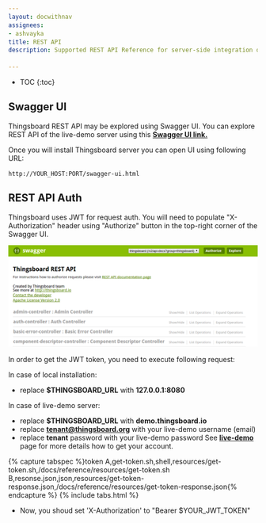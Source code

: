 ```yaml
---
layout: docwithnav
assignees:
- ashvayka
title: REST API
description: Supported REST API Reference for server-side integration of your IoT projects

---
```


* TOC
{:toc}

## Swagger UI

Thingsboard REST API may be explored using Swagger UI. 
You can explore REST API of the live-demo server using this **[Swagger UI link.](https://demo.thingsboard.io/swagger-ui.html)**

Once you will install Thingsboard server you can open UI using following URL:
    
``` 
http://YOUR_HOST:PORT/swagger-ui.html
```

## REST API Auth

Thingsboard uses JWT for request auth. 
You will need to populate "X-Authorization" header using "Authorize" button in the top-right corner of the Swagger UI.

 ![image](/images/reference/swagger-ui.png)

In order to get the JWT token, you need to execute following request:

In case of local installation:
 
 - replace **$THINGSBOARD_URL** with **127.0.0.1:8080**

In case of live-demo server:
 
 - replace **$THINGSBOARD_URL** with **demo.thingsboard.io**
 - replace **tenant@thingsboard.org** with your live-demo username (email)
 - replace **tenant** password with your live-demo password
See **[live-demo](/docs/user-guide/live-demo/)** page for more details how to get your account.

{% capture tabspec %}token
A,get-token.sh,shell,resources/get-token.sh,/docs/reference/resources/get-token.sh
B,resonse.json,json,resources/get-token-response.json,/docs/reference/resources/get-token-response.json{% endcapture %}
{% include tabs.html %}

 - Now, you shoud set  'X-Authorization' to "Bearer $YOUR_JWT_TOKEN"  